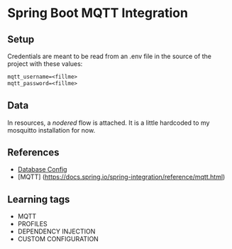 # Spring Boot MQTT Integration

## Setup

Credentials are meant to be read from an .env file in the source of the project with these values:
```txt
mqtt_username=<fillme>
mqtt_password=<fillme>
```

## Data

In resources, a *nodered* flow is attached. It is a little hardcoded to my mosquitto installation for now.

## References

- [Database Config](https://docs.spring.io/spring-data/jpa/reference/repositories/create-instances.html)
- [MQTT] (https://docs.spring.io/spring-integration/reference/mqtt.html)

## Learning tags

- MQTT
- PROFILES
- DEPENDENCY INJECTION
- CUSTOM CONFIGURATION